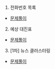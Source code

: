 1. 전화번호 목록
* [문제풀이](https://ht.oopy.io/07a681f6-ff13-4148-9617-574936640711)
2. 예상 대진표
* [문제풀이](https://ht.oopy.io/4ee0cbd9-8116-4b5e-ad10-ff0dc0759273)
3. [1차] 뉴스 클러스터링
* [문제풀이](https://ht.oopy.io/074e8af9-fb07-4bb1-89a7-e85ee492f33a)